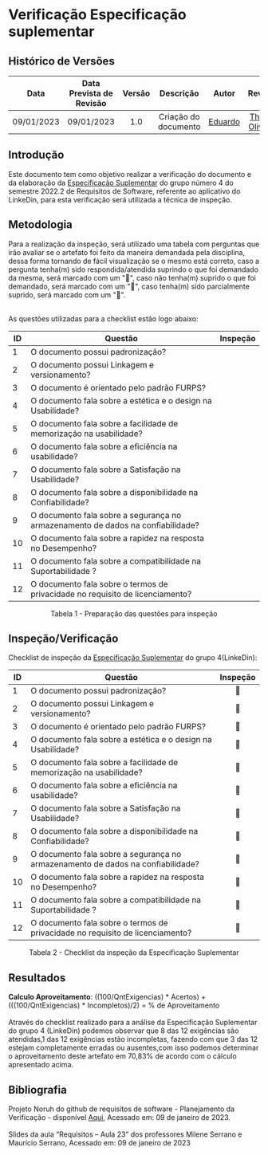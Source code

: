 # Verificação Especificação suplementar
## <a>Histórico de Versões</a>
|Data|Data Prevista de Revisão|Versão|Descrição|Autor|Revisor|
| :----------: |:-----------:| :------: | :-----------: | :---------: |:---------: |
|09/01/2023|09/01/2023|1.0|Criação do documento| [Eduardo](https://github.com/edudsan) | [Thiago Oliveira](https://github.com/Thiab394) |

## <a>Introdução</a>
Este documento tem como objetivo realizar a verificação do documento e da elaboração da [Especificação Suplementar](https://requisitos-de-software.github.io/2022.2-LinkedIn/modelagem/especificacao-suplementar/) do grupo número 4 do semestre 2022.2 de Requisitos de Software, referente ao aplicativo do LinkeDin, para esta verificação será utilizada a técnica de inspeção.

## <a>Metodologia</a>
Para a realização da inspeção, será utilizado uma tabela com perguntas que irão avaliar se o artefato foi feito da maneira demandada pela disciplina, dessa forma
tornando de fácil visualização se o mesmo está correto, caso a pergunta tenha(m) sido respondida/atendida suprindo o que foi demandado da mesma, será marcado com um "🥇",
caso não tenha(m) suprido o que foi demandado, será marcado com um "🥉", caso tenha(m) sido parcialmente suprido, será marcado com um "🥈".<br></br>

As questões utilizadas para a checklist estão logo abaixo:

<center>

|ID |                            Questão                                                   |  Inspeção   |
|---|--------------------------------------------------------------------------------------|:-----------:|
|1  | O documento possui padronização?                                                     |             |
|2  | O documento possui Linkagem e  versionamento?                                        |             |
|3  | O documento é orientado pelo padrão FURPS?                                           |             |
|4  | O documento fala sobre a estética e  o design na Usabilidade?                        |             |
|5  | O documento fala sobre a facilidade de memorização na usabilidade?                   |             |
|6  | O documento fala  sobre a eficiência na usabilidade?                                 |             |
|7  | O documento fala sobre a Satisfação na Usabilidade?                                  |             |
|8  | O documento fala sobre a disponibilidade na Confiabilidade?                          |             |
|9  | O documento fala sobre a segurança no armazenamento de dados na confiabilidade?      |             | 
|10  | O documento fala sobre a  rapidez na resposta no Desempenho?                        |             |
|11  | O documento fala sobre a compatibilidade na Suportabilidade ?                       |             |
| 12 |  O documento fala sobre o termos de privacidade no requisito de licenciamento?      |             |

Tabela 1 - Preparação das questões para inspeção

</center>


## <a>Inspeção/Verificação</a>
Checklist de inspeção da [Especificação Suplementar](https://requisitos-de-software.github.io/2022.2-LinkedIn/modelagem/especificacao-suplementar/) do grupo 4(LinkeDin):

<center>

|ID |                            Questão                                                   |  Inspeção   |
|---|--------------------------------------------------------------------------------------|:-----------:|
|1  | O documento possui padronização?                                                     |     🥇      |
|2  | O documento possui Linkagem e  versionamento?                                        |     🥇      |
|3  | O documento é orientado pelo padrão FURPS?                                           |     🥇      |
|4  | O documento fala sobre a estética e  o design na Usabilidade?                        |     🥉      |
|5  | O documento fala sobre a facilidade de memorização na usabilidade?                   |     🥉      |
|6  | O documento fala  sobre a eficiência na usabilidade?                                 |     🥇      |
|7  | O documento fala sobre a Satisfação na Usabilidade?                                  |     🥈      |
|8  | O documento fala sobre a disponibilidade na Confiabilidade?                          |     🥇      |
|9  | O documento fala sobre a segurança no armazenamento de dados na confiabilidade?      |     🥇      | 
|10  | O documento fala sobre a  rapidez na resposta no Desempenho?                        |     🥇      |
|11  | O documento fala sobre a compatibilidade na Suportabilidade ?                       |     🥇      |
| 12 |  O documento fala sobre o termos de privacidade no requisito de licenciamento?      |     🥉      |

Tabela 2 - Checklist da inspeção da Especificação Suplementar
</center>


## <a>Resultados</a>
<a>**Calculo Aproveitamento**</a>: ((100/QntExigencias) * Acertos) + (((100/QntExigencias) * Incompletos)/2) = % de Aproveitamento<br></br>
Através do checklist realizado para a análise da Especificação Suplementar do grupo 4 (LinkeDin) podemos observar que 8 das 12 exigências são atendidas,1 das 12
exigências estão incompletas, fazendo com que 3 das 12 estejam completamente erradas ou ausentes,com isso podemos determinar o aproveitamento deste artefato em 70,83% de acordo com o cálculo apresentado acima.

## <a>Bibliografia</a>
Projeto Noruh do github de requisitos de software - Planejamento da Verificação - disponível [Aqui](https://requisitos-de-software.github.io/2022.1-Noruh/analise/verificacao/planejamento/), Acessado em: 09 de janeiro de 2023.<br><br> 
Slides da aula “Requisitos – Aula 23” dos professores Milene Serrano e Maurício Serrano, Acessado em: 09 de janeiro de 2023

